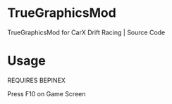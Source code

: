 # TrueGraphicsMod
TrueGraphicsMod for CarX Drift Racing | Source Code

# Usage

REQUIRES BEPINEX

Press F10 on Game Screen
